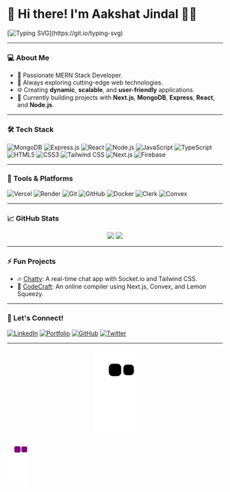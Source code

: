 # 👋 Hi there! I'm Aakshat Jindal 👨‍💻  
[![Typing SVG](https://readme-typing-svg.herokuapp.com?font=Fira+Code&size=25&pause=1000&color=38C2FF&vCenter=true&width=435&lines=Full+Stack+MERN+Developer;Open-Source+Enthusiast;Building+Cool+Projects!)](https://git.io/typing-svg)

---

### 💻 About Me
- 🌟 Passionate MERN Stack Developer.
- 🚀 Always exploring cutting-edge web technologies.
- 🌐 Creating **dynamic**, **scalable**, and **user-friendly** applications.
- 🎯 Currently building projects with **Next.js**, **MongoDB**, **Express**, **React**, and **Node.js**.

---

### 🛠️ Tech Stack
![MongoDB](https://img.shields.io/badge/-MongoDB-47A248?logo=mongodb&logoColor=white&style=flat)
![Express.js](https://img.shields.io/badge/-Express.js-000000?logo=express&logoColor=white&style=flat)
![React](https://img.shields.io/badge/-React-61DAFB?logo=react&logoColor=black&style=flat)
![Node.js](https://img.shields.io/badge/-Node.js-339933?logo=node.js&logoColor=white&style=flat)
![JavaScript](https://img.shields.io/badge/-JavaScript-F7DF1E?logo=javascript&logoColor=black&style=flat)
![TypeScript](https://img.shields.io/badge/-TypeScript-007ACC?logo=typescript&logoColor=white&style=flat)
![HTML5](https://img.shields.io/badge/-HTML5-E34F26?logo=html5&logoColor=white&style=flat)
![CSS3](https://img.shields.io/badge/-CSS3-1572B6?logo=css3&logoColor=white&style=flat)
![Tailwind CSS](https://img.shields.io/badge/-Tailwind%20CSS-38B2AC?logo=tailwind-css&logoColor=white&style=flat)
![Next.js](https://img.shields.io/badge/-Next.js-000000?logo=next.js&logoColor=white&style=flat)
![Firebase](https://img.shields.io/badge/-Firebase-FFCA28?logo=firebase&logoColor=black&style=flat)

---

### 🚀 Tools & Platforms
![Vercel](https://img.shields.io/badge/-Vercel-000000?logo=vercel&logoColor=white&style=flat)
![Render](https://img.shields.io/badge/-Render-46E3B7?logo=render&logoColor=black&style=flat)
![Git](https://img.shields.io/badge/-Git-F05032?logo=git&logoColor=white&style=flat)
![GitHub](https://img.shields.io/badge/-GitHub-181717?logo=github&logoColor=white&style=flat)
![Docker](https://img.shields.io/badge/-Docker-2496ED?logo=docker&logoColor=white&style=flat)
![Clerk](https://img.shields.io/badge/-Clerk-2C3454?logo=clerk&logoColor=white&style=flat)
![Convex](https://img.shields.io/badge/-Convex-44BB88?logo=code&logoColor=white&style=flat)

---

### 📈 GitHub Stats
<div align="center">
  <img height="180em" src="https://github-readme-stats.vercel.app/api?username=akshatJ15&show_icons=true&hide_border=true&theme=radical" />
  <img height="180em" src="https://github-readme-stats.vercel.app/api/top-langs/?username=akshatJ15&layout=compact&hide_border=true&theme=radical" />
</div>

---

### ⚡ Fun Projects
- 🔥 [Chatty](https://chatty-7foh.onrender.com/login): A real-time chat app with Socket.io and Tailwind CSS.  
- 🚀 [CodeCraft](https://codecraft-tau-lemon.vercel.app/): An online compiler using Next.js, Convex, and Lemon Squeezy.  

---

### 🌟 Let's Connect!
[![LinkedIn](https://img.shields.io/badge/-LinkedIn-blue?logo=linkedin&logoColor=white&style=flat)](https://www.linkedin.com/in/akshatjindal)
[![Portfolio](https://img.shields.io/badge/-Portfolio-black?logo=github&logoColor=white&style=flat)](https://akshatjindal.dev)
[![GitHub](https://img.shields.io/badge/-GitHub-181717?logo=github&logoColor=white&style=flat)](https://github.com/akshatJ15)
[![Twitter](https://img.shields.io/badge/-Twitter-1DA1F2?logo=twitter&logoColor=white&style=flat)](https://twitter.com/akshatjindal)

---

<p align="center">
  <img src="https://raw.githubusercontent.com/akshatJ15/akshatJ15/output/github-contribution-grid-snake.svg" alt="snake animation" />
</p>

![snake gif](https://github.com/akshatJ15/akshatJ15/blob/output/github-contribution-grid-snake.gif)
